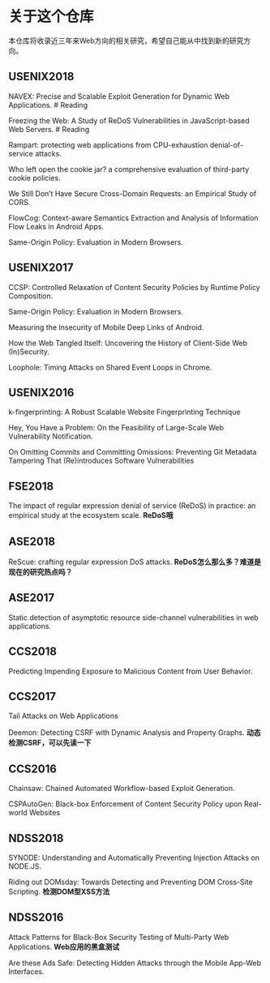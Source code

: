 # 关于这个仓库

本仓库将收录近三年来Web方向的相关研究，希望自己能从中找到新的研究方向。

## USENIX2018

NAVEX: Precise and Scalable Exploit Generation for Dynamic Web Applications. # Reading

Freezing the Web: A Study of ReDoS Vulnerabilities in JavaScript-based Web Servers. # Reading

Rampart: protecting web applications from CPU-exhaustion denial-of-service attacks.

Who left open the cookie jar? a comprehensive evaluation of third-party cookie policies.

We Still Don’t Have Secure Cross-Domain Requests: an Empirical Study of CORS.

FlowCog: Context-aware Semantics Extraction and Analysis of Information Flow Leaks in Android Apps.

Same-Origin Policy: Evaluation in Modern Browsers. 

## USENIX2017

CCSP: Controlled Relaxation of Content Security Policies by Runtime Policy Composition.

Same-Origin Policy: Evaluation in Modern Browsers.

Measuring the Insecurity of Mobile Deep Links of Android. 

How the Web Tangled Itself: Uncovering the History of Client-Side Web (In)Security. 

Loophole: Timing Attacks on Shared Event Loops in Chrome.


## USENIX2016

k-fingerprinting: A Robust Scalable Website Fingerprinting Technique

Hey, You Have a Problem: On the Feasibility of Large-Scale Web Vulnerability Notification.

On Omitting Commits and Committing Omissions: Preventing Git Metadata Tampering That (Re)introduces Software Vulnerabilities



## FSE2018

The impact of regular expression denial of service (ReDoS) in practice: an empirical study at the ecosystem scale. **ReDoS哦**



## ASE2018

ReScue: crafting regular expression DoS attacks. **ReDoS怎么那么多？难道是现在的研究热点吗？**

## ASE2017

Static detection of asymptotic resource side-channel vulnerabilities in web applications.

## CCS2018

Predicting Impending Exposure to Malicious Content from User Behavior.

## CCS2017

Tail Attacks on Web Applications

Deemon: Detecting CSRF with Dynamic Analysis and Property Graphs. **动态检测CSRF，可以先读一下**

## CCS2016

Chainsaw: Chained Automated Workflow-based Exploit Generation.

CSPAutoGen: Black-box Enforcement of Content Security Policy upon Real-world Websites

## NDSS2018

SYNODE: Understanding and Automatically Preventing Injection Attacks on NODE.JS.

Riding out DOMsday: Towards Detecting and Preventing DOM Cross-Site Scripting. **检测DOM型XSS方法**

## NDSS2016

Attack Patterns for Black-Box Security Testing of Multi-Party Web Applications. **Web应用的黑盒测试**

Are these Ads Safe: Detecting Hidden Attacks through the Mobile App-Web Interfaces. 